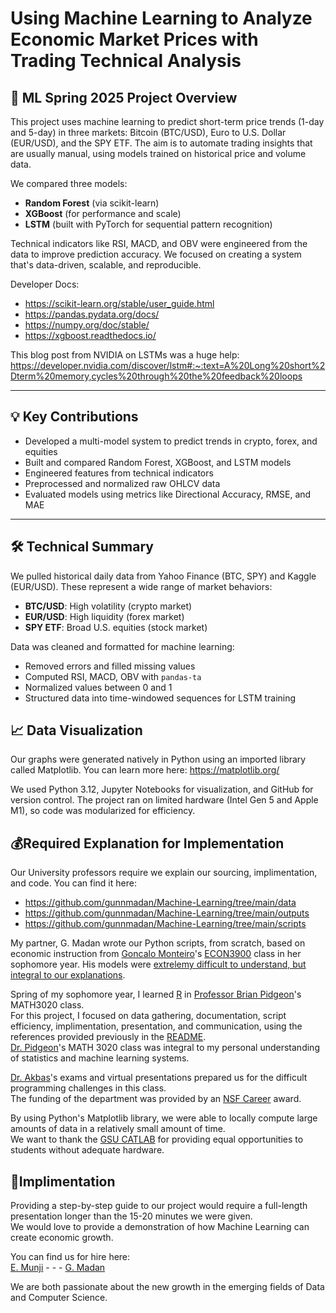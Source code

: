 # Using Machine Learning to Analyze Economic Market Prices with Trading Technical Analysis
## 🤖 ML Spring 2025 Project Overview

This project uses machine learning to predict short-term price trends (1-day and 5-day) in three markets: Bitcoin (BTC/USD), Euro to U.S. Dollar (EUR/USD), and the SPY ETF. The aim is to automate trading insights that are usually manual, using models trained on historical price and volume data.

We compared three models:  
- **Random Forest** (via scikit-learn)  
- **XGBoost** (for performance and scale)  
- **LSTM** (built with PyTorch for sequential pattern recognition)

Technical indicators like RSI, MACD, and OBV were engineered from the data to improve prediction accuracy. We focused on creating a system that's data-driven, scalable, and reproducible.

Developer Docs:
* https://scikit-learn.org/stable/user_guide.html 
* https://pandas.pydata.org/docs/ 
* https://numpy.org/doc/stable/ 
* https://xgboost.readthedocs.io/

This blog post from NVIDIA on LSTMs was a huge help:
https://developer.nvidia.com/discover/lstm#:~:text=A%20Long%20short%2Dterm%20memory,cycles%20through%20the%20feedback%20loops

---

## 💡 Key Contributions

- Developed a multi-model system to predict trends in crypto, forex, and equities  
- Built and compared Random Forest, XGBoost, and LSTM models  
- Engineered features from technical indicators  
- Preprocessed and normalized raw OHLCV data  
- Evaluated models using metrics like Directional Accuracy, RMSE, and MAE  

---

## 🛠️ Technical Summary

We pulled historical daily data from Yahoo Finance (BTC, SPY) and Kaggle (EUR/USD). These represent a wide range of market behaviors:
- **BTC/USD**: High volatility (crypto market)
- **EUR/USD**: High liquidity (forex market)
- **SPY ETF**: Broad U.S. equities (stock market)

Data was cleaned and formatted for machine learning:
- Removed errors and filled missing values  
- Computed RSI, MACD, OBV with `pandas-ta`  
- Normalized values between 0 and 1  
- Structured data into time-windowed sequences for LSTM training  

## 📈 Data Visualization

Our graphs were generated natively in Python using an imported library called Matplotlib. You can learn more here:
https://matplotlib.org/

We used Python 3.12, Jupyter Notebooks for visualization, and GitHub for version control. The project ran on limited hardware (Intel Gen 5 and Apple M1), so code was modularized for efficiency.

## 💰Required Explanation for Implementation 
Our University professors require we explain our sourcing, implimentation, and code. You can find it here:
* https://github.com/gunnmadan/Machine-Learning/tree/main/data
* https://github.com/gunnmadan/Machine-Learning/tree/main/outputs
* https://github.com/gunnmadan/Machine-Learning/tree/main/scripts

My partner, G. Madan wrote our Python scripts, from scratch, based on economic instruction from [Goncalo Monteiro](https://aysps.gsu.edu/profile/goncalo-monteiro/)'s [ECON3900](https://gsgmonteiro.weebly.com/) class in her sophomore year. 
His models were [extrelemy difficult to understand, but integral to our explanations](https://www.ratemyprofessors.com/professor/2621059). 

Spring of my sophomore year, I learned [R](https://www.r-project.org/about.html) in [Professor Brian Pidgeon](https://sites.google.com/site/brianpidgeonmath9116/about-me)'s MATH3020 class.   
For this project, I focused on data gathering, documentation, script efficiency, implimentation, presentation, and communication, using the references provided previously in the [README](https://github.com/gunnmadan/Machine-Learning/).  
[Dr. Pidgeon](https://www.ratemyprofessors.com/professor/2379588)'s MATH 3020 class was integral to my personal understanding of statistics and machine learning systems.   

[Dr. Akbas](https://sites.google.com/view/esraakbas)'s exams and virtual presentations prepared us for the difficult programming challenges in this class.  
The funding of the department was provided by an [NSF Career](https://csds.gsu.edu/2024/08/24/akbas-receives-nsf-career-award/) award.  

By using Python's Matplotlib library, we were able to locally compute large amounts of data in a relatively small amount of time.   
We want to thank the [GSU CATLAB](https://technology.gsu.edu/technology-services/technology-labs-printing/catlab/) for providing equal opportunities to students without adequate hardware.  

## 💼Implimentation
Providing a step-by-step guide to our project would require a full-length presentation longer than the 15-20 minutes we were given.  
We would love to provide a demonstration of how Machine Learning can create economic growth.  

You can find us for hire here:  
[E. Munji](https://www.linkedin.com/in/ethanmunji)    -            -            -    [G. Madan](https://www.linkedin.com/in/gunn-madan)

We are both passionate about the new growth in the emerging fields of Data and Computer Science. 
